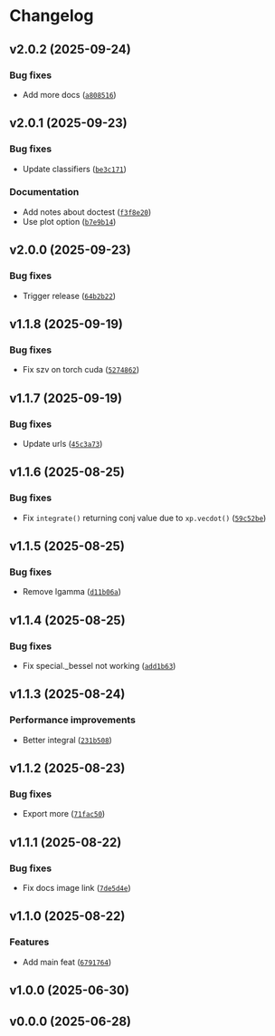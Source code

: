 # Changelog

## v2.0.2 (2025-09-24)

### Bug fixes

- Add more docs ([`a808516`](https://github.com/ultrasphere-dev/ultrasphere/commit/a8085168a538e04c1c1ac4c5edf315d762a8e54d))

## v2.0.1 (2025-09-23)

### Bug fixes

- Update classifiers ([`be3c171`](https://github.com/ultrasphere-dev/ultrasphere/commit/be3c1712d4bbf5f01ded9ef36b3ea210a736bc58))

### Documentation

- Add notes about doctest ([`f3f8e20`](https://github.com/ultrasphere-dev/ultrasphere/commit/f3f8e20faf01859b8795330a97d85cdeb90ca988))
- Use plot option ([`b7e9b14`](https://github.com/ultrasphere-dev/ultrasphere/commit/b7e9b1448d54efe2865ebd93c05d3e8fd4b83665))

## v2.0.0 (2025-09-23)

### Bug fixes

- Trigger release ([`64b2b22`](https://github.com/ultrasphere-dev/ultrasphere/commit/64b2b22b73dfec9e7df20e63cd428dcf1ec7ca77))

## v1.1.8 (2025-09-19)

### Bug fixes

- Fix szv on torch cuda ([`5274862`](https://github.com/ultrasphere-dev/ultrasphere/commit/5274862b4d163bcaf743215f3def3f13ab0d5732))

## v1.1.7 (2025-09-19)

### Bug fixes

- Update urls ([`45c3a73`](https://github.com/ultrasphere-dev/ultrasphere/commit/45c3a737f7e452d44e5e4d5c1af37b3415ce70cd))

## v1.1.6 (2025-08-25)

### Bug fixes

- Fix `integrate()` returning conj value due to `xp.vecdot()` ([`59c52be`](https://github.com/ultrasphere-dev/ultrasphere/commit/59c52bead101bab067378c3544e757d11337ac41))

## v1.1.5 (2025-08-25)

### Bug fixes

- Remove lgamma ([`d11b06a`](https://github.com/ultrasphere-dev/ultrasphere/commit/d11b06aafe87ab36eaa8e4cc47b8319bec9bb7ee))

## v1.1.4 (2025-08-25)

### Bug fixes

- Fix special._bessel not working ([`add1b63`](https://github.com/ultrasphere-dev/ultrasphere/commit/add1b637949ac9b29d862167c5a8ca9fd4d3c371))

## v1.1.3 (2025-08-24)

### Performance improvements

- Better integral ([`231b508`](https://github.com/ultrasphere-dev/ultrasphere/commit/231b5085e9f35067722cd1e2c0f86f9cfe090537))

## v1.1.2 (2025-08-23)

### Bug fixes

- Export more ([`71fac50`](https://github.com/ultrasphere-dev/ultrasphere/commit/71fac50a7d800bda84132dca9d12e14d163e2715))

## v1.1.1 (2025-08-22)

### Bug fixes

- Fix docs image link ([`7de5d4e`](https://github.com/ultrasphere-dev/ultrasphere/commit/7de5d4e9b2a7002730303a43fa8a0e8770e395ce))

## v1.1.0 (2025-08-22)

### Features

- Add main feat ([`6791764`](https://github.com/ultrasphere-dev/ultrasphere/commit/679176478b29feb21483339e5b0998dedb2d1f99))

## v1.0.0 (2025-06-30)

## v0.0.0 (2025-06-28)
